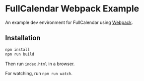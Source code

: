 
# FullCalendar Webpack Example

An example dev environment for FullCalendar using [Webpack].


## Installation

```sh
npm install
npm run build
```

Then run `index.html` in a browser.

For watching, run `npm run watch`.


[Webpack]: https://webpack.js.org/
